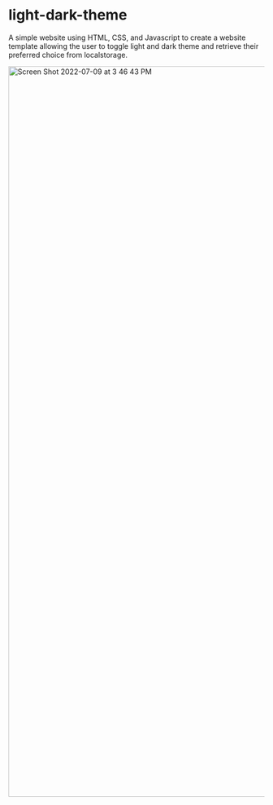 # light-dark-theme

A simple website using HTML, CSS, and Javascript to create a website template allowing the user to toggle light and dark theme and retrieve their preferred choice from localstorage.

<img width="1436" alt="Screen Shot 2022-07-09 at 3 46 43 PM" src="https://user-images.githubusercontent.com/19597150/178102612-c7d6d67c-6794-4163-a79c-d9bf2b697751.png">
